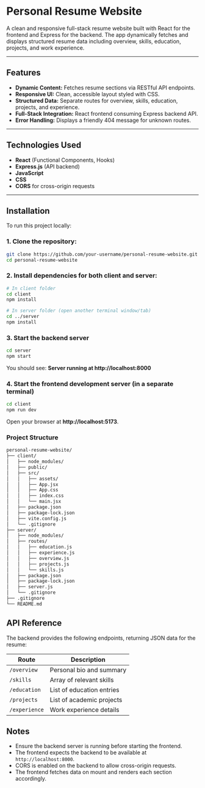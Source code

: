 # Personal Resume Website

A clean and responsive full-stack resume website built with React for the frontend and Express for the backend. The app dynamically fetches and displays structured resume data including overview, skills, education, projects, and work experience.

---

## Features

- **Dynamic Content:** Fetches resume sections via RESTful API endpoints.
- **Responsive UI:** Clean, accessible layout styled with CSS.
- **Structured Data:** Separate routes for overview, skills, education, projects, and experience.
- **Full-Stack Integration:** React frontend consuming Express backend API.
- **Error Handling:** Displays a friendly 404 message for unknown routes.

---

## Technologies Used

- **React** (Functional Components, Hooks)
- **Express.js** (API backend)
- **JavaScript**
- **CSS**
- **CORS** for cross-origin requests

---

## Installation

To run this project locally:

### 1. Clone the repository:

```bash
git clone https://github.com/your-username/personal-resume-website.git
cd personal-resume-website

```

### 2. Install dependencies for both client and server:

```bash
# In client folder
cd client
npm install

# In server folder (open another terminal window/tab)
cd ../server
npm install

```

### 3. Start the backend server

```bash
cd server
npm start

```

You should see: **Server running at http://localhost:8000**

### 4. Start the frontend development server (in a separate terminal)

```bash
cd client
npm run dev

```

Open your browser at **http://localhost:5173**.

### Project Structure

```bash
personal-resume-website/
├── client/
│   ├── node_modules/
│   ├── public/
│   ├── src/
│   │   ├── assets/
│   │   ├── App.jsx
│   │   ├── App.css
│   │   ├── index.css
│   │   └── main.jsx
│   ├── package.json
│   ├── package-lock.json
│   ├── vite.config.js
│   └── .gitignore
├── server/
│   ├── node_modules/
│   ├── routes/
│   │   ├── education.js
│   │   ├── experience.js
│   │   ├── overview.js
│   │   ├── projects.js
│   │   └── skills.js
│   ├── package.json
│   ├── package-lock.json
│   ├── server.js
│   └── .gitignore
├── .gitignore
└── README.md

```

## API Reference

The backend provides the following endpoints, returning JSON data for the resume:

| Route        | Description               |
|--------------|---------------------------|
| `/overview`  | Personal bio and summary  |
| `/skills`    | Array of relevant skills  |
| `/education` | List of education entries |
| `/projects`  | List of academic projects |
| `/experience`| Work experience details   |

## Notes

- Ensure the backend server is running before starting the frontend.
- The frontend expects the backend to be available at `http://localhost:8000`.
- CORS is enabled on the backend to allow cross-origin requests.
- The frontend fetches data on mount and renders each section accordingly.
